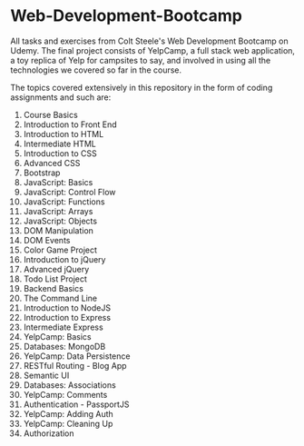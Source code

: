 # Web-Development-Bootcamp
All tasks and exercises from Colt Steele's Web Development Bootcamp on Udemy. The final project consists of YelpCamp, a full stack web application, a toy replica of Yelp for campsites to say, and involved in using all the technologies we covered so far in the course.

The topics covered extensively in this repository in the form of coding assignments and such are:

1. Course Basics
2. Introduction to Front End 
3. Introduction to HTML
4. Intermediate HTML
5. Introduction to CSS
6. Advanced CSS
7. Bootstrap
8. JavaScript: Basics
9. JavaScript: Control Flow
10. JavaScript: Functions
11. JavaScript: Arrays
12. JavaScript: Objects
13. DOM Manipulation
14. DOM Events
15. Color Game Project
16. Introduction to jQuery
17. Advanced jQuery
18. Todo List Project
19. Backend Basics
20. The Command Line
21. Introduction to NodeJS
22. Introduction to Express
23. Intermediate Express
24. YelpCamp: Basics
25. Databases: MongoDB
26. YelpCamp: Data Persistence
27. RESTful Routing - Blog App
28. Semantic UI
29. Databases: Associations
30. YelpCamp: Comments
31. Authentication - PassportJS
32. YelpCamp: Adding Auth
33. YelpCamp: Cleaning Up
34. Authorization